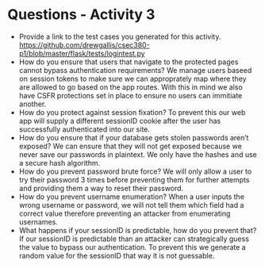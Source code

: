 # Questions - Activity 3

- Provide a link to the test cases you generated for this activity.
	https://github.com/drewgallis/csec380-p1/blob/master/flask/tests/logintest.py
- How do you ensure that users that navigate to the protected pages cannot bypass authentication requirements?
	We manage users baseed on session tokens to make sure we can approprately map where they are allowed to go based on the app routes. With this in mind we also have CSFR protections set in place to ensure no users can immitiate another.
- How do you protect against session fixation?
	To prevent this our web app will supply a different sessionID cookie after the user has successfully authenticated into our site.
- How do you ensure that if your database gets stolen passwords aren’t exposed?
	We can ensure that they will not get exposed because we never save our passwords in plaintext. We only have the hashes and use a secure hash algorithm.
- How do you prevent password brute force?
	We will only allow a user to try their password 3 times before preventing them for further attempts and providing them a way to reset their password.
- How do you prevent username enumeration?
	When a user inputs the wrong username or password, we will not tell them which field had a correct value therefore preventing an attacker from enumerating usernames.
- What happens if your sessionID is predictable, how do you prevent that?
	If our sessionID is predictable than an attacker can strategically guess the value to bypass our authentication. To prevent this we generate a random value for the sessionID that way it is not guessable.